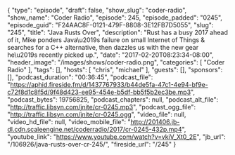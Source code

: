 {
  "type": "episode",
  "draft": false,
  "show_slug": "coder-radio",
  "show_name": "Coder Radio",
  "episode": 245,
  "episode_padded": "0245",
  "episode_guid": "F24AAC8F-0121-479F-8808-3E12FB7D5055",
  "slug": "245",
  "title": "Java Rusts Over",
  "description": "Rust has a busy 2017 ahead of it, Mike ponders Java\u2019s failure on small Internet of Things & searches for a C++ alternative, then dazzles us with the new gear he\u2019s recently picked up.",
  "date": "2017-02-20T08:23:34-08:00",
  "header_image": "/images/shows/coder-radio.png",
  "categories": [
    "Coder Radio"
  ],
  "tags": [],
  "hosts": [
    "chris",
    "michael"
  ],
  "guests": [],
  "sponsors": [],
  "podcast_duration": "00:36:45",
  "podcast_file": "https://aphid.fireside.fm/d/1437767933/b44de5fa-47c1-4e94-bf9e-c72f8d1c8f5d/9f48d423-ee95-454e-b5df-bb5f5b2ec3be.mp3",
  "podcast_bytes": 19756825,
  "podcast_chapters": null,
  "podcast_alt_file": "http://traffic.libsyn.com/jnite/cr-0245.mp3",
  "podcast_ogg_file": "http://traffic.libsyn.com/jnite/cr-0245.ogg",
  "video_file": null,
  "video_hd_file": null,
  "video_mobile_file": "http://201406.jb-dl.cdn.scaleengine.net/coderradio/2017/cr-0245-432p.mp4",
  "youtube_link": "https://www.youtube.com/watch?v=vkiV_Xt0_2E",
  "jb_url": "/106926/java-rusts-over-cr-245/",
  "fireside_url": "/245"
}

